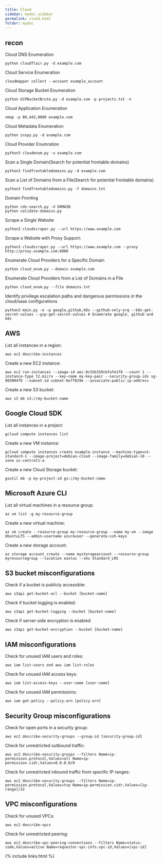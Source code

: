 ```yaml
---
title: Cloud
sidebar: mydoc_sidebar
permalink: cloud.html
folder: mydoc
---
```



## recon


Cloud DNS Enumeration

```
python cloudflair.py -d example.com
```

Cloud Service Enumeration

```
cloudmapper collect --account example_account
```


Cloud Storage Bucket Enumeration

```
python GCPBucketBrute.py -d example.com -p projects.txt -n
```

Cloud Application Enumeration

```
nmap -p 80,443,8080 example.com
```

Cloud Metadata Enumeration

```
python inspy.py -d example.com
```

Cloud Provider Enumration

```
python3 cloudenum.py -u example.com
```

Scan a Single Domain(Search for potential frontable domains)

```
python3 findfrontabledomains.py -d example.com
```

Scan a List of Domains from a File(Search for potential frontable domains)

```
python3 findfrontabledomains.py -f domains.txt
```

Domain Fronting

```
python cdn-search.py -d DOMAIN
python validate-domains.py
```

Scrape a Single Website

```
python3 cloudscraper.py --url https://www.example.com
```

Scrape a Website with Proxy Support:

```
python3 cloudscraper.py --url https://www.example.com --proxy http://proxy.example.com:8080
```


Enumerate Cloud Providers for a Specific Domain

```
python cloud_enum.py --domain example.com
```

Enumerate Cloud Providers from a List of Domains in a File

```
python cloud_enum.py --file domains.txt
```

Identify privilege escalation paths and dangerous permissions in the cloud/saas configurations

```
python3 main.py -e -p google,github,k8s --github-only-org --k8s-get-secret-values --gcp-get-secret-values # Enumerate google, github and k8s
```


## AWS

List all instances in a region:

```
aws ec2 describe-instances
```

Create a new EC2 instance:

```
aws ec2 run-instances --image-id ami-0c55b159cbfafe1f0 --count 1 --instance-type t2.micro --key-name my-key-pair --security-group-ids sg-903004f8 --subnet-id subnet-6e7f829e --associate-public-ip-address
```

Create a new S3 bucket:

```
aws s3 mb s3://my-bucket-name
```

## Google Cloud SDK

List all instances in a project:

```
gcloud compute instances list
```

Create a new VM instance:

```
gcloud compute instances create example-instance --machine-type=n1-standard-1 --image-project=debian-cloud --image-family=debian-10 --zone us-central1-a
```

Create a new Cloud Storage bucket:

```
gsutil mb -p my-project-id gs://my-bucket-name
```

## Microsoft Azure CLI 


List all virtual machines in a resource group:


```
az vm list -g my-resource-group
```

Create a new virtual machine:


```
az vm create --resource-group my-resource-group --name my-vm --image UbuntuLTS --admin-username azureuser --generate-ssh-keys
```

Create a new storage account:

```
az storage account create --name mystorageaccount --resource-group myresourcegroup --location eastus --sku Standard_LRS
```


## S3 bucket misconfigurations


Check if a bucket is publicly accessible:

```
aws s3api get-bucket-acl --bucket [bucket-name]
```

Check if bucket logging is enabled:

```
aws s3api get-bucket-logging --bucket [bucket-name]
```

Check if server-side encryption is enabled

```
aws s3api get-bucket-encryption --bucket [bucket-name]
```

## IAM misconfigurations

Check for unused IAM users and roles:

```
aws iam list-users and aws iam list-roles
```

Check for unused IAM access keys: 

```
aws iam list-access-keys --user-name [user-name]
```

Check for unused IAM permissions:

```
aws iam get-policy --policy-arn [policy-arn]
```


## Security Group misconfigurations


Check for open ports in a security group:

```
aws ec2 describe-security-groups --group-id [security-group-id]
```

Check for unrestricted outbound traffic:

```
aws ec2 describe-security-groups --filters Name=ip-permission.protocol,Values=all Name=ip-permission.cidr,Values=0.0.0.0/0
```

Check for unrestricted inbound traffic from specific IP ranges:

```
aws ec2 describe-security-groups --filters Name=ip-permission.protocol,Values=tcp Name=ip-permission.cidr,Values=[ip-range]/32
```


## VPC misconfigurations

Check for unused VPCs:

```
aws ec2 describe-vpcs
```

Check for unrestricted peering:

```
aws ec2 describe-vpc-peering-connections --filters Name=status-code,Values=active Name=requester-vpc-info.vpc-id,Values=[vpc-id]
```




{% include links.html %}
